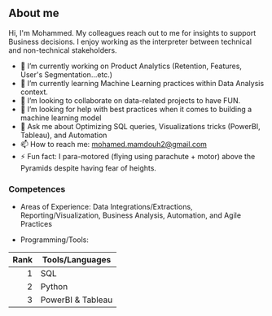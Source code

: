 
## About me

Hi, I'm Mohammed. My colleagues reach out to me for insights to support Business decisions. I enjoy working as the interpreter between technical and non-technical stakeholders.

- 🔭 I’m currently working on Product Analytics (Retention, Features, User's Segmentation...etc.)
- 🌱 I’m currently learning Machine Learning practices within Data Analysis context.
- 👯 I’m looking to collaborate on data-related projects to have FUN.
- 🤔 I’m looking for help with best practices when it comes to building a machine learning model
- 💬 Ask me about Optimizing SQL queries, Visualizations tricks (PowerBI, Tableau), and Automation
- 📫 How to reach me: mohamed.mamdouh2@gmail.com
- ⚡ Fun fact: I para-motored (flying using parachute + motor) above the Pyramids despite having fear of heights. 


### Competences

- Areas of Experience: Data Integrations/Extractions, Reporting/Visualization, Business Analysis, Automation, and Agile Practices 

- Programming/Tools:

| Rank | Tools/Languages    |
|-----:|--------------------|
|     1| SQL                |
|     2| Python             |
|     3| PowerBI & Tableau  |

<!--
**MohammedM-Ali/MohammedM-Ali** is a ✨ _special_ ✨ repository because its `README.md` (this file) appears on your GitHub profile.

Here are some ideas to get you started:

- 🔭 I’m currently working on ...
- 🌱 I’m currently learning ...
- 👯 I’m looking to collaborate on ...
- 🤔 I’m looking for help with ...
- 💬 Ask me about ...
- 📫 How to reach me: ...
- 😄 Pronouns: ...
- ⚡ Fun fact: ...
<picture>
  <source media="(prefers-color-scheme: dark)" srcset="https://user-images.githubusercontent.com/25423296/163456776-7f95b81a-f1ed-45f7-b7ab-8fa810d529fa.png">
  <source media="(prefers-color-scheme: light)" srcset="https://user-images.githubusercontent.com/25423296/163456779-a8556205-d0a5-45e2-ac17-42d089e3c3f8.png">
  <img alt="Shows an illustrated sun in light mode and a moon with stars in dark mode." src="https://user-images.githubusercontent.com/25423296/163456779-a8556205-d0a5-45e2-ac17-42d089e3c3f8.png">
</picture>
-->

